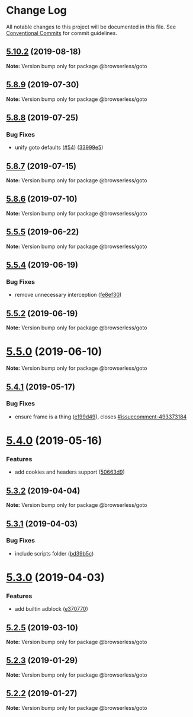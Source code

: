 # Change Log

All notable changes to this project will be documented in this file.
See [Conventional Commits](https://conventionalcommits.org) for commit guidelines.

## [5.10.2](https://github.com/kikobeats/browserless/tree/master/packages/goto/compare/v5.10.1...v5.10.2) (2019-08-18)

**Note:** Version bump only for package @browserless/goto





## [5.8.9](https://github.com/kikobeats/browserless/tree/master/packages/goto/compare/v5.8.8...v5.8.9) (2019-07-30)

**Note:** Version bump only for package @browserless/goto





## [5.8.8](https://github.com/kikobeats/browserless/tree/master/packages/goto/compare/v5.8.7...v5.8.8) (2019-07-25)


### Bug Fixes

* unify goto defaults ([#54](https://github.com/kikobeats/browserless/tree/master/packages/goto/issues/54)) ([33999e5](https://github.com/kikobeats/browserless/tree/master/packages/goto/commit/33999e5))





## [5.8.7](https://github.com/kikobeats/browserless/tree/master/packages/goto/compare/v5.8.6...v5.8.7) (2019-07-15)

**Note:** Version bump only for package @browserless/goto





## [5.8.6](https://github.com/kikobeats/browserless/tree/master/packages/goto/compare/v5.8.5...v5.8.6) (2019-07-10)

**Note:** Version bump only for package @browserless/goto





## [5.5.5](https://github.com/kikobeats/browserless/tree/master/packages/goto/compare/v5.5.4...v5.5.5) (2019-06-22)

**Note:** Version bump only for package @browserless/goto





## [5.5.4](https://github.com/kikobeats/browserless/tree/master/packages/goto/compare/v5.5.3...v5.5.4) (2019-06-19)


### Bug Fixes

* remove unnecessary interception ([fe8ef30](https://github.com/kikobeats/browserless/tree/master/packages/goto/commit/fe8ef30))





## [5.5.2](https://github.com/kikobeats/browserless/tree/master/packages/goto/compare/v5.5.1...v5.5.2) (2019-06-19)

**Note:** Version bump only for package @browserless/goto





# [5.5.0](https://github.com/kikobeats/browserless/tree/master/packages/goto/compare/v5.4.1...v5.5.0) (2019-06-10)

**Note:** Version bump only for package @browserless/goto





## [5.4.1](https://github.com/kikobeats/browserless/tree/master/packages/goto/compare/v5.4.0...v5.4.1) (2019-05-17)


### Bug Fixes

* ensure frame is a thing ([e199d49](https://github.com/kikobeats/browserless/tree/master/packages/goto/commit/e199d49)), closes [#issuecomment-493373184](https://github.com/kikobeats/browserless/tree/master/packages/goto/issues/issuecomment-493373184)





# [5.4.0](https://github.com/kikobeats/browserless/tree/master/packages/goto/compare/v5.3.3...v5.4.0) (2019-05-16)


### Features

* add cookies and headers support ([50663d9](https://github.com/kikobeats/browserless/tree/master/packages/goto/commit/50663d9))





## [5.3.2](https://github.com/kikobeats/browserless/tree/master/packages/goto/compare/v5.3.1...v5.3.2) (2019-04-04)

**Note:** Version bump only for package @browserless/goto





## [5.3.1](https://github.com/kikobeats/browserless/tree/master/packages/goto/compare/v5.3.0...v5.3.1) (2019-04-03)


### Bug Fixes

* include scripts folder ([bd39b5c](https://github.com/kikobeats/browserless/tree/master/packages/goto/commit/bd39b5c))





# [5.3.0](https://github.com/kikobeats/browserless/tree/master/packages/goto/compare/v5.2.5...v5.3.0) (2019-04-03)


### Features

* add builtin adblock ([e370770](https://github.com/kikobeats/browserless/tree/master/packages/goto/commit/e370770))





## [5.2.5](https://github.com/kikobeats/browserless/tree/master/packages/goto/compare/v5.2.4...v5.2.5) (2019-03-10)

**Note:** Version bump only for package @browserless/goto





## [5.2.3](https://github.com/kikobeats/browserless/tree/master/packages/goto/compare/v5.2.2...v5.2.3) (2019-01-29)

**Note:** Version bump only for package @browserless/goto





## [5.2.2](https://github.com/kikobeats/browserless/tree/master/packages/goto/compare/v5.2.1...v5.2.2) (2019-01-27)

**Note:** Version bump only for package @browserless/goto
